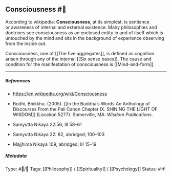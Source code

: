## Consciousness  #🧠 

According to wikipedia: **Consciousness**, at its simplest, is sentience or awareness of internal and external existence. Many philosophies and doctrines see consciousness as an enclosed entity in and of itself which is untouched by the mind and sits in the background of experience observing from the inside out. 

Consciousness, one of [[The five aggregates]], is defined as cognition arisen through any of the internal [[Six sense bases]].  The cause and condition for the manifestation of consciousness is [[Mind-and-form]]. 

___

##### References

- https://en.wikipedia.org/wiki/Consciousness

- Bodhi, Bhikkhu. (2005). [[In the Buddha’s Words An Anthology of Discourses From the Pali Canon Chapter IX. SHINING THE LIGHT OF WISDOM]] (Location 5277). Somerville, MA: _Wisdom Publications_.

- Samyutta Nikaya 22:56; III 58–61

- Samyutta Nikaya 22: 82, abridged; 100–103 

- Majjhima Nikaya 109, abridged; III 15–19

##### Metadata

Type: #🔵/🔵 
Tags: [[Philosophy]] / [[Spirituality]] / [[Psychology]] 
Status: #☀️ 